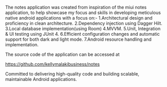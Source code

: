 The notes application was created from inspiration of the miui notes application, to help showcase my focus and skills in developing meticulous native android applications with a focus on:-
1.Architectural design and proficiency in clean architecture.
2.Dependency injection using Dagger Hilt.
3.Local database implementation(using Room)
4.MVVM.
5.Unit, Integration & UI testing using JUnit 4.
6.Efficient configuration changes and automatic support for both dark and light mode.
7.Android resource handling and implementation.

The source code of the application can be accessed at

https://github.com/kellymalakibusiness/notes

Committed to delivering high-quality code and building scalable, maintainable Android applications.
